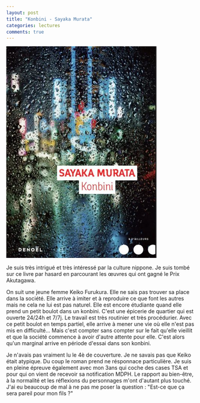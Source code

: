 ```yaml
---
layout: post
title: "Konbini - Sayaka Murata"
categories: lectures
comments: true
---
```


![folio](https://github.com/homeostasie/bouquins/raw/master/_pics/lv/murata-sayaka/konbini.jpg)

Je suis très intrigué et très intéressé par la culture nippone. Je suis tombé sur ce livre par hasard en parcourant les œuvres qui ont gagné le Prix Akutagawa.

On suit une jeune femme Keiko Furukura. Elle ne sais pas trouver sa place dans la société. Elle arrive à imiter et à reproduire ce que font les autres mais ne cela ne lui est pas naturel. Elle est encore étudiante quand elle prend un petit boulot dans un konbini. C'est  une épicerie de quartier qui est ouverte 24/24h et 7/7j. Le travail est très routinier et très procédurier. Avec ce petit boulot en temps partiel, elle arrive à mener une vie où elle n'est pas mis en difficulté... Mais c'est compter sans compter sur le fait qu'elle vieillit et que la société commence à avoir d'autre attente pour elle. C'est alors qu'un marginal arrive en période d'essai dans son konbini.  

Je n'avais pas vraiment lu le 4è de couverture. Je ne savais pas que Keiko était atypique. Du coup le roman prend ne résponnace particulière. Je suis en pleine épreuve également avec mon 3ans qui coche des cases TSA et pour qui on vient de recevoir sa notification MDPH. Le rapport au bien-être, à la normalité et les réflexions du personnages m'ont d'autant plus touché. J'ai eu beaucoup de mal à ne pas me poser la question : "Est-ce que ça sera pareil pour mon fils ?"
